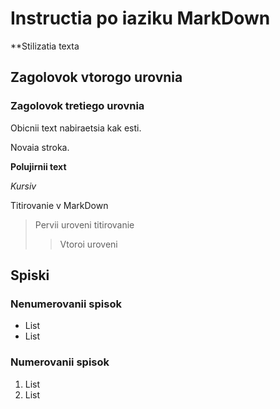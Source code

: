 # Instructia po iaziku MarkDown

**Stilizatia texta

## Zagolovok vtorogo urovnia
### Zagolovok tretiego urovnia

Obicnii text nabiraetsia kak esti.

Novaia stroka.

**Polujirnii text**

*Kursiv*

Titirovanie v MarkDown
> Pervii uroveni titirovanie
>> Vtoroi uroveni

## Spiski
### Nenumerovanii spisok

* List
* List

### Numerovanii spisok
1. List
2. List




